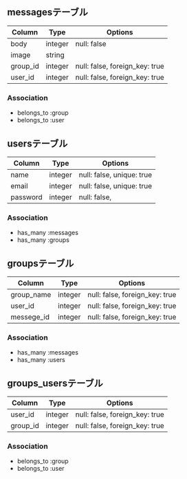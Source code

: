 ## messagesテーブル

|Column|Type|Options|
|------|----|-------|
|body|integer|null: false|
|image|string||
|group_id|integer|null: false, foreign_key: true|
|user_id|integer|null: false, foreign_key: true|

### Association
- belongs_to :group
- belongs_to :user

## usersテーブル

|Column|Type|Options|
|------|----|-------|
|name|integer|null: false, unique: true|
|email|integer|null: false, unique: true|
|password|integer|null: false,|

### Association
- has_many :messages
- has_many :groups

## groupsテーブル

|Column|Type|Options|
|------|----|-------|
|group_name|integer|null: false, foreign_key: true|
|user_id|integer|null: false, foreign_key: true|
|messege_id|integer|null: false, foreign_key: true|

### Association
- has_many :messages
- has_many :users

## groups_usersテーブル

|Column|Type|Options|
|------|----|-------|
|user_id|integer|null: false, foreign_key: true|
|group_id|integer|null: false, foreign_key: true|

### Association
- belongs_to :group
- belongs_to :user